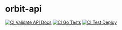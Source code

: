 # orbit-api

[![CI Validate API Docs](https://github.com/jmelowry/orbit-api/actions/workflows/ci-docs.yml/badge.svg)](https://github.com/jmelowry/orbit-api/actions/workflows/ci-docs.yml)
[![CI Go Tests](https://github.com/jmelowry/orbit-api/actions/workflows/ci-go.yml/badge.svg)](https://github.com/jmelowry/orbit-api/actions/workflows/ci-go.yml)
[![CI Test Deploy](https://github.com/jmelowry/orbit-api/actions/workflows/ci-deploy.yml/badge.svg)](https://github.com/jmelowry/orbit-api/actions/workflows/ci-deploy.yml)
